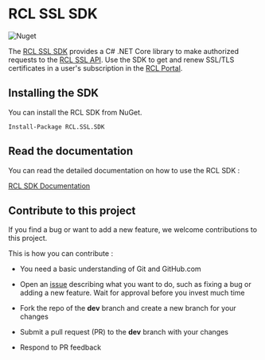 # RCL SSL SDK

![Nuget](https://img.shields.io/nuget/v/RCL.SSL.SDK)

The [RCL SSL SDK](https://docs.rclapp.com/sdk/sdk.html) provides a C# .NET Core library to make authorized requests to the [RCL SSL API](https://docs.rclapp.com/api/api.html). Use the SDK to get and renew SSL/TLS certificates in a user's subscription in the [RCL Portal](https://docs.rclapp.com).

## Installing the SDK

You can install the RCL SDK from NuGet.

```
Install-Package RCL.SSL.SDK
```

## Read the documentation

You can read the detailed documentation on how to use the RCL SDK : 

[RCL SDK Documentation](https://docs.rclapp.com/sdk/sdk.html)

## Contribute to this project

If you find a bug or want to add a new feature, we welcome contributions to this project.

This is how you can contribute :

- You need a basic understanding of Git and GitHub.com

- Open an [issue](https://github.com/rcl-ssl/RCL.SDK/issues) describing what you want to do, such as fixing a bug or adding a new feature. Wait for approval before you invest much time

- Fork the repo of the **dev** branch and create a new branch for your changes

- Submit a pull request (PR) to the **dev** branch with your changes

- Respond to PR feedback
